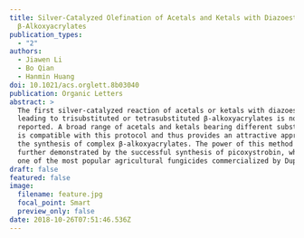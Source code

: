```yaml
---
title: Silver-Catalyzed Olefination of Acetals and Ketals with Diazoesters to
  β‑Alkoxyacrylates
publication_types:
  - "2"
authors:
  - Jiawen Li
  - Bo Qian
  - Hanmin Huang
doi: 10.1021/acs.orglett.8b03040
publication: Organic Letters
abstract: >
  The first silver-catalyzed reaction of acetals or ketals with diazoesters
  leading to trisubstituted or tetrasubstituted β-alkoxyacrylates is now
  reported. A broad range of acetals and ketals bearing different substituents
  is compatible with this protocol and thus provides an attractive approach for
  the synthesis of complex β-alkoxyacrylates. The power of this method was
  further demonstrated by the successful synthesis of picoxystrobin, which is
  one of the most popular agricultural fungicides commercialized by Dupont.
draft: false
featured: false
image:
  filename: feature.jpg
  focal_point: Smart
  preview_only: false
date: 2018-10-26T07:51:46.536Z
---
```

